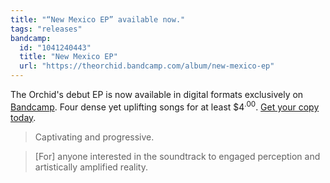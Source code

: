 ```yaml
---
title: "“New Mexico EP” available now."
tags: "releases"
bandcamp:
  id: "1041240443"
  title: "New Mexico EP"
  url: "https://theorchid.bandcamp.com/album/new-mexico-ep"
---
```


The Orchid's debut EP is now available in digital formats exclusively on [Bandcamp](https://theorchid.bandcamp.com). Four dense yet uplifting songs for at least $4<sup><span>.</span>00</sup>. [Get your copy today](https://theorchid.bandcamp.com/album/new-mexico-ep).

> Captivating and progressive.

> [For] anyone interested in the soundtrack to engaged perception and artistically amplified reality.
